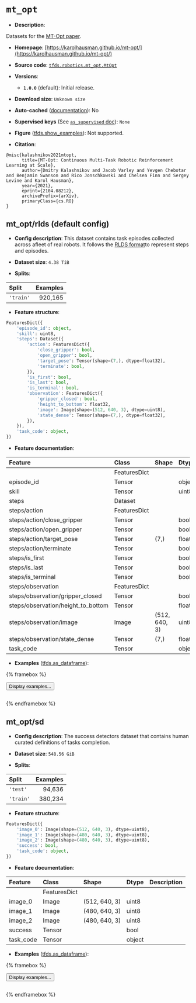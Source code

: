 <div itemscope itemtype="http://schema.org/Dataset">
  <div itemscope itemprop="includedInDataCatalog" itemtype="http://schema.org/DataCatalog">
    <meta itemprop="name" content="TensorFlow Datasets" />
  </div>
  <meta itemprop="name" content="mt_opt" />
  <meta itemprop="description" content="Datasets for the [MT-Opt paper](https://arxiv.org/abs/2104.08212).&#10;&#10;To use this dataset:&#10;&#10;```python&#10;import tensorflow_datasets as tfds&#10;&#10;ds = tfds.load(&#x27;mt_opt&#x27;, split=&#x27;train&#x27;)&#10;for ex in ds.take(4):&#10;  print(ex)&#10;```&#10;&#10;See [the guide](https://www.tensorflow.org/datasets/overview) for more&#10;informations on [tensorflow_datasets](https://www.tensorflow.org/datasets).&#10;&#10;" />
  <meta itemprop="url" content="https://www.tensorflow.org/datasets/catalog/mt_opt" />
  <meta itemprop="sameAs" content="https://karolhausman.github.io/mt-opt/" />
  <meta itemprop="citation" content="@misc{kalashnikov2021mtopt,&#10;      title={MT-Opt: Continuous Multi-Task Robotic Reinforcement Learning at Scale},&#10;      author={Dmitry Kalashnikov and Jacob Varley and Yevgen Chebotar and Benjamin Swanson and Rico Jonschkowski and Chelsea Finn and Sergey Levine and Karol Hausman},&#10;      year={2021},&#10;      eprint={2104.08212},&#10;      archivePrefix={arXiv},&#10;      primaryClass={cs.RO}&#10;}" />
</div>

# `mt_opt`


*   **Description**:

Datasets for the [MT-Opt paper](https://arxiv.org/abs/2104.08212).

*   **Homepage**:
    [https://karolhausman.github.io/mt-opt/](https://karolhausman.github.io/mt-opt/)

*   **Source code**:
    [`tfds.robotics.mt_opt.MtOpt`](https://github.com/tensorflow/datasets/tree/master/tensorflow_datasets/robotics/mt_opt/mt_opt.py)

*   **Versions**:

    *   **`1.0.0`** (default): Initial release.

*   **Download size**: `Unknown size`

*   **Auto-cached**
    ([documentation](https://www.tensorflow.org/datasets/performances#auto-caching)):
    No

*   **Supervised keys** (See
    [`as_supervised` doc](https://www.tensorflow.org/datasets/api_docs/python/tfds/load#args)):
    `None`

*   **Figure**
    ([tfds.show_examples](https://www.tensorflow.org/datasets/api_docs/python/tfds/visualization/show_examples)):
    Not supported.

*   **Citation**:

```
@misc{kalashnikov2021mtopt,
      title={MT-Opt: Continuous Multi-Task Robotic Reinforcement Learning at Scale},
      author={Dmitry Kalashnikov and Jacob Varley and Yevgen Chebotar and Benjamin Swanson and Rico Jonschkowski and Chelsea Finn and Sergey Levine and Karol Hausman},
      year={2021},
      eprint={2104.08212},
      archivePrefix={arXiv},
      primaryClass={cs.RO}
}
```


## mt_opt/rlds (default config)

*   **Config description**: This dataset contains task episodes collected across
    afleet of real robots. It follows the
    [RLDS format](https://github.com/google-research/rlds)to represent steps and
    episodes.

*   **Dataset size**: `4.38 TiB`

*   **Splits**:

Split     | Examples
:-------- | -------:
`'train'` | 920,165

*   **Feature structure**:

```python
FeaturesDict({
    'episode_id': object,
    'skill': uint8,
    'steps': Dataset({
        'action': FeaturesDict({
            'close_gripper': bool,
            'open_gripper': bool,
            'target_pose': Tensor(shape=(7,), dtype=float32),
            'terminate': bool,
        }),
        'is_first': bool,
        'is_last': bool,
        'is_terminal': bool,
        'observation': FeaturesDict({
            'gripper_closed': bool,
            'height_to_bottom': float32,
            'image': Image(shape=(512, 640, 3), dtype=uint8),
            'state_dense': Tensor(shape=(7,), dtype=float32),
        }),
    }),
    'task_code': object,
})
```

*   **Feature documentation**:

Feature                            | Class        | Shape         | Dtype   | Description
:--------------------------------- | :----------- | :------------ | :------ | :----------
                                   | FeaturesDict |               |         |
episode_id                         | Tensor       |               | object  |
skill                              | Tensor       |               | uint8   |
steps                              | Dataset      |               |         |
steps/action                       | FeaturesDict |               |         |
steps/action/close_gripper         | Tensor       |               | bool    |
steps/action/open_gripper          | Tensor       |               | bool    |
steps/action/target_pose           | Tensor       | (7,)          | float32 |
steps/action/terminate             | Tensor       |               | bool    |
steps/is_first                     | Tensor       |               | bool    |
steps/is_last                      | Tensor       |               | bool    |
steps/is_terminal                  | Tensor       |               | bool    |
steps/observation                  | FeaturesDict |               |         |
steps/observation/gripper_closed   | Tensor       |               | bool    |
steps/observation/height_to_bottom | Tensor       |               | float32 |
steps/observation/image            | Image        | (512, 640, 3) | uint8   |
steps/observation/state_dense      | Tensor       | (7,)          | float32 |
task_code                          | Tensor       |               | object  |

*   **Examples**
    ([tfds.as_dataframe](https://www.tensorflow.org/datasets/api_docs/python/tfds/as_dataframe)):

<!-- mdformat off(HTML should not be auto-formatted) -->

{% framebox %}

<button id="displaydataframe">Display examples...</button>
<div id="dataframecontent" style="overflow-x:auto"></div>
<script>
const url = "https://storage.googleapis.com/tfds-data/visualization/dataframe/mt_opt-rlds-1.0.0.html";
const dataButton = document.getElementById('displaydataframe');
dataButton.addEventListener('click', async () => {
  // Disable the button after clicking (dataframe loaded only once).
  dataButton.disabled = true;

  const contentPane = document.getElementById('dataframecontent');
  try {
    const response = await fetch(url);
    // Error response codes don't throw an error, so force an error to show
    // the error message.
    if (!response.ok) throw Error(response.statusText);

    const data = await response.text();
    contentPane.innerHTML = data;
  } catch (e) {
    contentPane.innerHTML =
        'Error loading examples. If the error persist, please open '
        + 'a new issue.';
  }
});
</script>

{% endframebox %}

<!-- mdformat on -->

## mt_opt/sd

*   **Config description**: The success detectors dataset that contains human
    curated definitions of tasks completion.

*   **Dataset size**: `548.56 GiB`

*   **Splits**:

Split     | Examples
:-------- | -------:
`'test'`  | 94,636
`'train'` | 380,234

*   **Feature structure**:

```python
FeaturesDict({
    'image_0': Image(shape=(512, 640, 3), dtype=uint8),
    'image_1': Image(shape=(480, 640, 3), dtype=uint8),
    'image_2': Image(shape=(480, 640, 3), dtype=uint8),
    'success': bool,
    'task_code': object,
})
```

*   **Feature documentation**:

Feature   | Class        | Shape         | Dtype  | Description
:-------- | :----------- | :------------ | :----- | :----------
          | FeaturesDict |               |        |
image_0   | Image        | (512, 640, 3) | uint8  |
image_1   | Image        | (480, 640, 3) | uint8  |
image_2   | Image        | (480, 640, 3) | uint8  |
success   | Tensor       |               | bool   |
task_code | Tensor       |               | object |

*   **Examples**
    ([tfds.as_dataframe](https://www.tensorflow.org/datasets/api_docs/python/tfds/as_dataframe)):

<!-- mdformat off(HTML should not be auto-formatted) -->

{% framebox %}

<button id="displaydataframe">Display examples...</button>
<div id="dataframecontent" style="overflow-x:auto"></div>
<script>
const url = "https://storage.googleapis.com/tfds-data/visualization/dataframe/mt_opt-sd-1.0.0.html";
const dataButton = document.getElementById('displaydataframe');
dataButton.addEventListener('click', async () => {
  // Disable the button after clicking (dataframe loaded only once).
  dataButton.disabled = true;

  const contentPane = document.getElementById('dataframecontent');
  try {
    const response = await fetch(url);
    // Error response codes don't throw an error, so force an error to show
    // the error message.
    if (!response.ok) throw Error(response.statusText);

    const data = await response.text();
    contentPane.innerHTML = data;
  } catch (e) {
    contentPane.innerHTML =
        'Error loading examples. If the error persist, please open '
        + 'a new issue.';
  }
});
</script>

{% endframebox %}

<!-- mdformat on -->